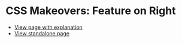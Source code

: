 # CSS Makeovers: Feature on Right

* [View page with explanation](https://www.cssmakeovers.com/patterns/feature-on-right/)
* [View standalone page](https://www.cssmakeovers.com/patterns/feature-on-right/standalone.html)
